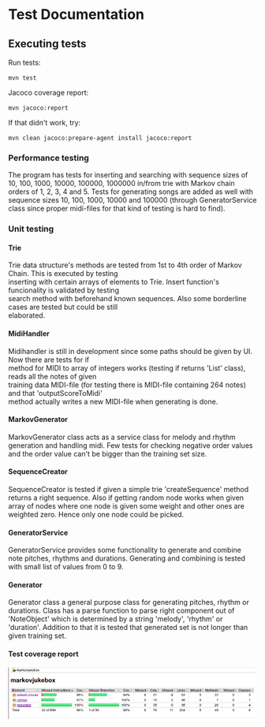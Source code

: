 # Test Documentation

## Executing tests


Run tests: 

```
mvn test
```
  
Jacoco coverage report:

```
mvn jacoco:report
```
If that didn't work, try: 

```
mvn clean jacoco:prepare-agent install jacoco:report  
```

### Performance testing

The program has tests for inserting and searching with sequence sizes of 10, 100, 1000, 10000, 100000, 1000000 in/from trie with Markov chain orders of 1, 2, 3, 4 and 5. Tests for generating songs are added as well with sequence sizes 10, 100, 1000, 10000 and 100000 (through GeneratorService class since proper midi-files for that kind of testing is hard to find).


### Unit testing  

 
#### Trie  

Trie data structure's methods are tested from 1st to 4th order of Markov Chain. This is executed by testing  
inserting with certain arrays of elements to Trie. Insert function's funcionality is validated by testing  
search method with beforehand known sequences. Also some borderline cases are tested but could be still  
elaborated.  

#### MidiHandler  

Midihandler is still in development since some paths should be given by UI. Now there are tests for if   
method for MIDI to array of integers works (testing if returns 'List' class), reads all the notes of given  
training data MIDI-file (for testing there is MIDI-file containing 264 notes) and that 'outputScoreToMidi'  
method actually writes a new MIDI-file when generating is done.  

#### MarkovGenerator

MarkovGenerator class acts as a service class for melody and rhythm generation and handling midi. Few tests for checking negative order values and the
order value can't be bigger than the training set size.

#### SequenceCreator

SequenceCreator is tested if given a simple trie 'createSequence' method returns a right sequence. Also
if getting random node works when given array of nodes where one node is given some weight and other
ones are weighted zero. Hence only one node could be picked.

#### GeneratorService

GeneratorService provides some functionality to generate and combine note pitches, rhythms and durations. Generating and combining is tested with small list of values from 0 to 9.

#### Generator

Generator class a general purpose class for generating pitches, rhythm or durations. Class has a parse
function to parse right component out of 'NoteObject' which is determined by a string 'melody', 'rhythm'
or 'duration'. Addition to that it is tested that generated set is not longer than given training set.


#### Test coverage report  


![image](https://github.com/Faktatykki/tira-labra-markovjukebox/blob/main/markovjukebox/documentation/testcoverage.png)


